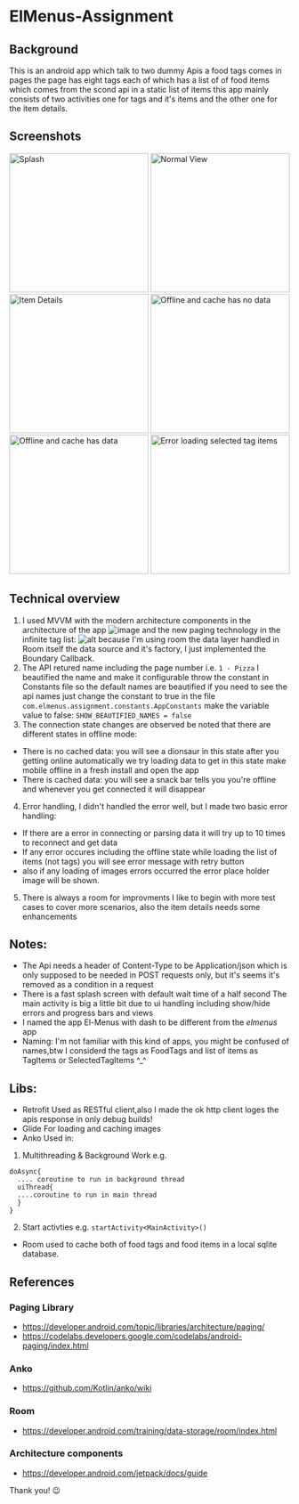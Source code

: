 # ElMenus-Assignment

## Background
This is an android app which talk to two dummy Apis a food tags comes in pages the page has eight tags each of which has a list of of food items which comes from the scond api in a static list of items this app mainly consists of two activities one for tags and it's items and the other one for the item details.

## Screenshots
<img  src="https://user-images.githubusercontent.com/5509571/62429178-7e1f1400-b70b-11e9-9c05-b6b9da92c8be.png" alt="Splash" width="250"/> <img  src="https://user-images.githubusercontent.com/5509571/62429179-8414f500-b70b-11e9-9a4a-8a3b2a0638d9.png" alt="Normal View" width="250"/> <img src="https://user-images.githubusercontent.com/5509571/62429180-89723f80-b70b-11e9-8c0a-054df16a43f9.png" alt="Item Details" width="250"/> 
<img src="https://user-images.githubusercontent.com/5509571/62429184-9abb4c00-b70b-11e9-9df2-0729aacce189.png" alt="Offline and cache has no data" width="250"/> <img src="https://user-images.githubusercontent.com/5509571/62429186-9db63c80-b70b-11e9-9021-cfb7ab48aec0.png" alt="Offline and cache has data" width="250"/>
<img src="https://user-images.githubusercontent.com/5509571/62429608-f2a88180-b710-11e9-9bd1-9da763d4ef0c.png" alt="Error loading selected tag items" width="250"/>


## Technical overview
 1. I used MVVM with the modern architecture components in the architecture of the app 
 ![image](https://user-images.githubusercontent.com/5509571/62429675-c6413500-b711-11e9-8bb2-40828606f41d.png)
 and the new paging technology in the infinite tag list:
 ![alt](https://codelabs.developers.google.com/codelabs/android-paging/img/a4f392ad4ae49042.gif)
 because I'm using room the data layer handled in Room itself the data source and it's factory, I just implemented the Boundary Callback.
 2. The API retured name including the page number i.e. ```1 - Pizza``` I beautified the name and make it configurable throw the constant in Constants file so the default names are beautified if you need to see the api names just change the constant to true 
 in the file ``` com.elmenus.assignment.constants.AppConstants ```
 make the variable value to false:
 ``` SHOW_BEAUTIFIED_NAMES = false ``` 
 3. The connection state changes are observed be noted that there are different states in offline mode:
  * There is no cached data: you will see a dionsaur in this state after you getting online automatically we try loading data 
  to get in this state make mobile offline in a fresh install and open the app
  * There is cached data: you will see a snack bar tells you you're offline and whenever  you get connected it will disappear 
  
  4. Error handling, I didn't handled the error well, but I made two basic error handling:
   * If there are a error in connecting or parsing data it will try up to 10 times to reconnect and get data 
   * If any error occures including the offline state while loading the list of items (not tags) you will see error message with retry button
   * also if any loading of images errors occurred the error place holder image will be shown.
   5. There is always a room for improvments I like to begin with more test cases to cover more scenarios, also the item details needs some enhancements  
   
## Notes: 
   * The Api needs a header of Content-Type to be Application/json which is only supposed to be needed in POST requests only, but it's seems it's removed as a condition in a request  
   * There is a fast splash screen with default wait time of a half second
   The main activity is big a little bit due to ui handling including show/hide  errors and progress bars and views
   * I named the app El-Menus with dash to be different from the *elmenus* app
   * Naming: I'm not familiar with this kind of apps, you might be confused of names,btw I considerd the tags as FoodTags and list of items as TagItems or SelectedTagItems  ^_^ 
 
## Libs:
* Retrofit
Used as RESTful client,also I made the ok http client loges the apis response in only debug builds!
* Glide
For loading and caching images
* Anko
Used in:

1. Multithreading & Background Work e.g.
```
doAsync{
  .... coroutine to run in background thread
  uiThread{
  ....coroutine to run in main thread
  }
}
````

2. Start activties e.g.
```startActivity<MainActivity>()```
* Room
used to cache both of food tags and food items in a local sqlite database.


## References 
### Paging Library
* https://developer.android.com/topic/libraries/architecture/paging/
* https://codelabs.developers.google.com/codelabs/android-paging/index.html

### Anko 
* https://github.com/Kotlin/anko/wiki

### Room
* https://developer.android.com/training/data-storage/room/index.html

### Architecture components
* https://developer.android.com/jetpack/docs/guide


Thank you! :wink:

